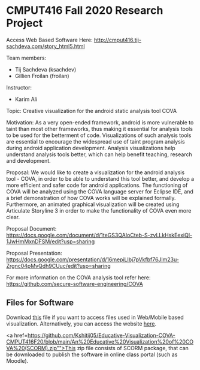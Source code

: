 # CMPUT416 Fall 2020 Research Project

Access Web Based Software Here: http://cmput416.tij-sachdeva.com/story_html5.html

Team members:
  - Tij Sachdeva (ksachdev)
  - Gillien Froilan (froilan)

Instructor: 
  - Karim Ali
  
Topic: Creative visualization for the android static analysis tool COVA

Motivation: As a very open-ended framework, android is more vulnerable to taint than most other frameworks, thus making it essential for analysis tools to be used for the betterment of code. Visualizations of such analysis tools are essential to encourage the widespread use of taint program analysis during android application development. Analysis visualizations help understand analysis tools better, which can help benefit teaching, research and development.

Proposal: We would like to create a visualization for the android analysis tool - COVA, in order to be able to understand this tool better, and develop a more efficient and safer code for android applications. The functioning of COVA will be analyzed using the COVA language server for Eclipse IDE, and a brief demonstration of how COVA works will be explained formally. Furthermore, an animated graphical visualization will be created using Articulate Storyline 3 in order to make the functionality of COVA even more clear.

Proposal Document: https://docs.google.com/document/d/1teGS3QAIoCteb-S-zvLLkHskEexiQl-1JwHmMxnDFSM/edit?usp=sharing

Proposal Presentation: https://docs.google.com/presentation/d/16mepiLlbj7pVkfbf76Jlm23u-Zrgnc04pMvQdh9CUuc/edit?usp=sharing

For more information on the COVA analysis tool refer here: https://github.com/secure-software-engineering/COVA


## Files for Software 

Download <a href = "https://github.com/Kshitij05/Educative-Visualization-COVA-CMPUT416F20/blob/main/An%20Educative%20Visualization%20of%20COVA%20(WebMobile%20Software).zip">this</a> file if you want to access files used in Web/Mobile based visualization. Alternatively, you can access the website <a href = "http://cmput416.tij-sachdeva.com/story_html5.html">here</a>. 

<a href=https://github.com/Kshitij05/Educative-Visualization-COVA-CMPUT416F20/blob/main/An%20Educative%20Visualization%20of%20COVA%20(SCORM).zip"">This zip file consists of SCORM package, that can be downloaded to publish the software in online class portal (such as Moodle). 
